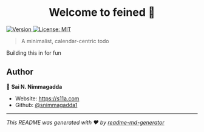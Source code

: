 <h1 align="center">Welcome to feined 👋</h1>
<p>
  <a href="https://www.npmjs.com/package/chatroom" target="_blank">
    <img alt="Version" src="https://img.shields.io/npm/v/chatroom.svg">
  </a>
  <a href="#" target="_blank">
    <img alt="License: MIT" src="https://img.shields.io/badge/License-MIT-yellow.svg" />
  </a>
</p>

> A minimalist, calendar-centric todo

Building this in for fun

## Author

👤 **Sai N. Nimmagadda**

* Website: https://s11a.com
* Github: [@snimmagadda1](https://github.com/snimmagadda1)

***
_This README was generated with ❤️ by [readme-md-generator](https://github.com/kefranabg/readme-md-generator)_